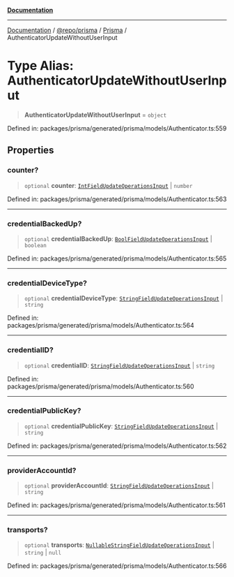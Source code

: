 [**Documentation**](../../../../../README.md)

***

[Documentation](../../../../../README.md) / [@repo/prisma](../../../README.md) / [Prisma](../README.md) / AuthenticatorUpdateWithoutUserInput

# Type Alias: AuthenticatorUpdateWithoutUserInput

> **AuthenticatorUpdateWithoutUserInput** = `object`

Defined in: packages/prisma/generated/prisma/models/Authenticator.ts:559

## Properties

### counter?

> `optional` **counter**: [`IntFieldUpdateOperationsInput`](IntFieldUpdateOperationsInput.md) \| `number`

Defined in: packages/prisma/generated/prisma/models/Authenticator.ts:563

***

### credentialBackedUp?

> `optional` **credentialBackedUp**: [`BoolFieldUpdateOperationsInput`](BoolFieldUpdateOperationsInput.md) \| `boolean`

Defined in: packages/prisma/generated/prisma/models/Authenticator.ts:565

***

### credentialDeviceType?

> `optional` **credentialDeviceType**: [`StringFieldUpdateOperationsInput`](StringFieldUpdateOperationsInput.md) \| `string`

Defined in: packages/prisma/generated/prisma/models/Authenticator.ts:564

***

### credentialID?

> `optional` **credentialID**: [`StringFieldUpdateOperationsInput`](StringFieldUpdateOperationsInput.md) \| `string`

Defined in: packages/prisma/generated/prisma/models/Authenticator.ts:560

***

### credentialPublicKey?

> `optional` **credentialPublicKey**: [`StringFieldUpdateOperationsInput`](StringFieldUpdateOperationsInput.md) \| `string`

Defined in: packages/prisma/generated/prisma/models/Authenticator.ts:562

***

### providerAccountId?

> `optional` **providerAccountId**: [`StringFieldUpdateOperationsInput`](StringFieldUpdateOperationsInput.md) \| `string`

Defined in: packages/prisma/generated/prisma/models/Authenticator.ts:561

***

### transports?

> `optional` **transports**: [`NullableStringFieldUpdateOperationsInput`](NullableStringFieldUpdateOperationsInput.md) \| `string` \| `null`

Defined in: packages/prisma/generated/prisma/models/Authenticator.ts:566
